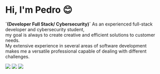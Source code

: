 # Hi, I'm Pedro 😊

**´(Developer Full Stack/ Cybersecurity)´**
As an experienced full-stack developer and cybersecurity student,<br/>
my goal is always to create creative and efficient solutions to customer needs.<br/>
My extensive experience in several areas of software development <br/>
makes me a versatile professional capable of dealing with different challenges.<br/>

<p align="left">
    <a href="https://t.me/boloto1979"><img src="https://img.shields.io/badge/Telegram-2CA5E0?style=for-the-badge&logo=telegram&logoColor=white"></a>
    <a href="https://criarmeulink.com.br/u/1675193138"><img src="https://img.shields.io/badge/Gmail-D14836?style=for-the-badge&logo=gmail&logoColor=white"></a>
    <img src="https://tryhackme-badges.s3.amazonaws.com/pedro.lima1979.png?1"></img>
</p>
